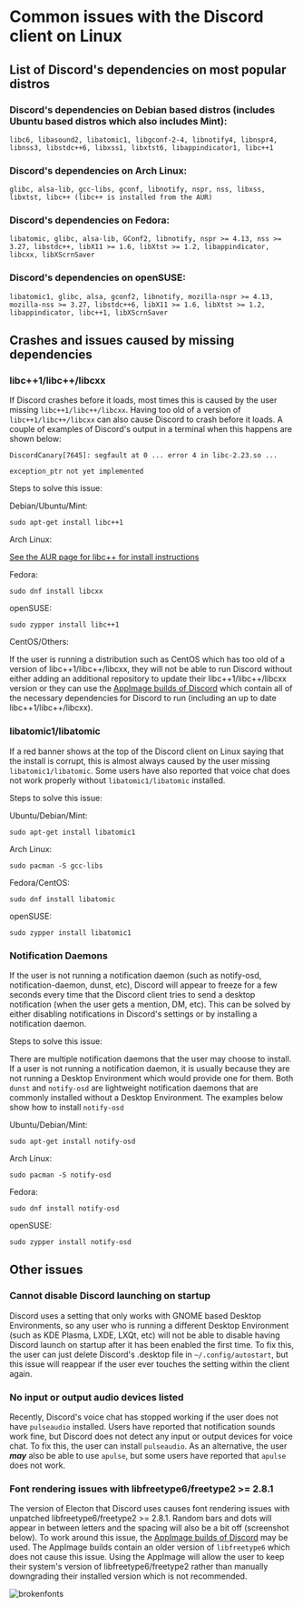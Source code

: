 # Common issues with the Discord client on Linux

## List of Discord's dependencies on most popular distros

### Discord's dependencies on Debian based distros (includes Ubuntu based distros which also includes Mint):

```
libc6, libasound2, libatomic1, libgconf-2-4, libnotify4, libnspr4, libnss3, libstdc++6, libxss1, libxtst6, libappindicator1, libc++1
```

### Discord's dependencies on Arch Linux:

```
glibc, alsa-lib, gcc-libs, gconf, libnotify, nspr, nss, libxss, libxtst, libc++ (libc++ is installed from the AUR)
```

### Discord's dependencies on Fedora:

```
libatomic, glibc, alsa-lib, GConf2, libnotify, nspr >= 4.13, nss >= 3.27, libstdc++, libX11 >= 1.6, libXtst >= 1.2, libappindicator, libcxx, libXScrnSaver
```

### Discord's dependencies on openSUSE:

```
libatomic1, glibc, alsa, gconf2, libnotify, mozilla-nspr >= 4.13, mozilla-nss >= 3.27, libstdc++6, libX11 >= 1.6, libXtst >= 1.2, libappindicator, libc++1, libXScrnSaver
```

## Crashes and issues caused by missing dependencies

### libc++1/libc++/libcxx

If Discord crashes before it loads, most times this is caused by the user missing `libc++1/libc++/libcxx`.  Having too old of a version of `libc++1/libc++/libcxx` can also cause Discord to crash before it loads.  A couple of examples of Discord's output in a terminal when this happens are shown below:

```
DiscordCanary[7645]: segfault at 0 ... error 4 in libc-2.23.so ...
```

```
exception_ptr not yet implemented
```

Steps to solve this issue:

Debian/Ubuntu/Mint:

```
sudo apt-get install libc++1
```

Arch Linux:

[See the AUR page for libc++ for install instructions](https://aur.archlinux.org/packages/libc%2B%2B/)

Fedora:

```
sudo dnf install libcxx
```

openSUSE:

```
sudo zypper install libc++1
```

CentOS/Others:

If the user is running a distribution such as CentOS which has too old of a version of libc++1/libc++/libcxx, they will not be able to run Discord without either adding an additional repository to update their libc++1/libc++/libcxx version or they can use the [AppImage builds of Discord](http://simonizor.net/discord) which contain all of the necessary dependencies for Discord to run (including an up to date libc++1/libc++/libcxx).

### libatomic1/libatomic

If a red banner shows at the top of the Discord client on Linux saying that the install is corrupt, this is almost always caused by the user missing `libatomic1/libatomic`.  Some users have also reported that voice chat does not work properly without `libatomic1/libatomic` installed.

Steps to solve this issue:

Ubuntu/Debian/Mint:

```
sudo apt-get install libatomic1
```

Arch Linux:

```
sudo pacman -S gcc-libs
```

Fedora/CentOS:

```
sudo dnf install libatomic
```

openSUSE:

```
sudo zypper install libatomic1
```

### Notification Daemons

If the user is not running a notification daemon (such as notify-osd, notification-daemon, dunst, etc), Discord will appear to freeze for a few seconds every time that the Discord client tries to send a desktop notification (when the user gets a mention, DM, etc).  This can be solved by either disabling notifications in Discord's settings or by installing a notification daemon.

Steps to solve this issue:

There are multiple notification daemons that the user may choose to install.  If a user is not running a notification daemon, it is usually because they are not running a Desktop Environment which would provide one for them.  Both `dunst` and `notify-osd` are lightweight notification daemons that are commonly installed without a Desktop Environment.  The examples below show how to install `notify-osd`

Ubuntu/Debian/Mint:

```
sudo apt-get install notify-osd
```

Arch Linux:

```
sudo pacman -S notify-osd
```

Fedora:

```
sudo dnf install notify-osd
```

openSUSE:

```
sudo zypper install notify-osd
```

## Other issues

### Cannot disable Discord launching on startup

Discord uses a setting that only works with GNOME based Desktop Environments, so any user who is running a different Desktop Environment (such as KDE Plasma, LXDE, LXQt, etc) will not be able to disable having Discord launch on startup after it has been enabled the first time.  To fix this, the user can just delete Discord's .desktop file in `~/.config/autostart`, but this issue will reappear if the user ever touches the setting within the client again.

### No input or output audio devices listed

Recently, Discord's voice chat has stopped working if the user does not have `pulseaudio` installed.  Users have reported that notification sounds work fine, but Discord does not detect any input or output devices for voice chat.  To fix this, the user can install `pulseaudio`.  As an alternative, the user ***may*** also be able to use `apulse`, but some users have reported that `apulse` does not work.

### Font rendering issues with libfreetype6/freetype2 >= 2.8.1

The version of Electon that Discord uses causes font rendering issues with unpatched libfreetype6/freetype2 >= 2.8.1.  Random bars and dots will appear in between letters and the spacing will also be a bit off (screenshot below).  To work around this issue, the [AppImage builds of Discord](http://www.simonizor.net/discord) may be used.  The AppImage builds contain an older version of `libfreetype6` which does not cause this issue.  Using the AppImage will allow the user to keep their system's version of libfreetype6/freetype2 rather than manually downgrading their installed version which is not recommended.

![brokenfonts](https://images-ext-2.discordapp.net/external/tLtkRxxrub5dF1iiMIE7DyR7zgwu3GxFf3Fzre5UmfA/https/u.teknik.io/zpVD0.png)

